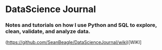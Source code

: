 # DataScience Journal
### Notes and tutorials on how I use Python and SQL to explore, clean, validate, and analyze data.

(https://github.com/SeanBeagle/DataScienceJournal/wiki)[WIKI]
